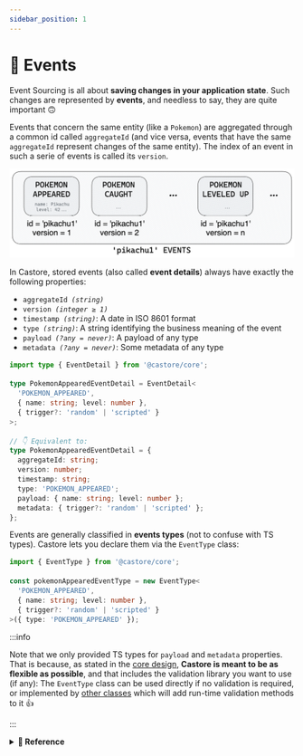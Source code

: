```yaml
---
sidebar_position: 1
---
```


# 📅 Events

Event Sourcing is all about **saving changes in your application state**. Such changes are represented by **events**, and needless to say, they are quite important 🙃

Events that concern the same entity (like a `Pokemon`) are aggregated through a common id called `aggregateId` (and vice versa, events that have the same `aggregateId` represent changes of the same entity). The index of an event in such a serie of events is called its `version`.

![Events](../../assets/docSchemas/events.png)

In Castore, stored events (also called **event details**) always have exactly the following properties:

- <code>aggregateId <i>(string)</i></code>
- <code>version <i>(integer ≥ 1)</i></code>
- <code>timestamp <i>(string)</i></code>: A date in ISO 8601 format
- <code>type <i>(string)</i></code>: A string identifying the business meaning of the event
- <code>payload <i>(?any = never)</i></code>: A payload of any type
- <code>metadata <i>(?any = never)</i></code>: Some metadata of any type

```ts
import type { EventDetail } from '@castore/core';

type PokemonAppearedEventDetail = EventDetail<
  'POKEMON_APPEARED',
  { name: string; level: number },
  { trigger?: 'random' | 'scripted' }
>;

// 👇 Equivalent to:
type PokemonAppearedEventDetail = {
  aggregateId: string;
  version: number;
  timestamp: string;
  type: 'POKEMON_APPEARED';
  payload: { name: string; level: number };
  metadata: { trigger?: 'random' | 'scripted' };
};
```

Events are generally classified in **events types** (not to confuse with TS types). Castore lets you declare them via the `EventType` class:

```ts
import { EventType } from '@castore/core';

const pokemonAppearedEventType = new EventType<
  'POKEMON_APPEARED',
  { name: string; level: number },
  { trigger?: 'random' | 'scripted' }
>({ type: 'POKEMON_APPEARED' });
```

:::info

Note that we only provided TS types for `payload` and `metadata` properties. That is because, as stated in the [core design](../1-introduction.md#-core-design), **Castore is meant to be as flexible as possible**, and that includes the validation library you want to use (if any): The `EventType` class can be used directly if no validation is required, or implemented by [other classes](../5-packages.md#-event-types) which will add run-time validation methods to it 👍

:::

<details>
<summary>
  <b>🔧 Reference</b>
</summary>

**Constructor:**

- <code>type <i>(string)</i></code>: The event type

```ts
import { EventType } from '@castore/core';

const pokemonAppearedEventType = new EventType({
  type: 'POKEMON_APPEARED',
});
```

---

**Properties:**

- <code>type <i>(string)</i></code>: The event type

```ts
const eventType = pokemonAppearedEventType.type;
// => 'POKEMON_APPEARED'
```

---

**Type Helpers:**

- `EventTypeDetail`: Returns the event detail TS type of an `EventType`

```ts
import type { EventTypeDetail } from '@castore/core';

type PokemonAppearedEventTypeDetail = EventTypeDetail<
  typeof pokemonAppearedEventType
>;

// 👇 Equivalent to:
type PokemonCaughtEventTypeDetail = {
  aggregateId: string;
  version: number;
  timestamp: string;
  type: 'POKEMON_APPEARED';
  payload: { name: string; level: number };
  metadata: { trigger?: 'random' | 'scripted' };
};
```

- `EventTypesDetails`: Returns the events details of a list of `EventType`

```ts
import type { EventTypesDetails } from '@castore/core';

type PokemonEventTypeDetails = EventTypesDetails<
  [typeof pokemonAppearedEventType, typeof pokemonCaughtEventType]
>;
// => EventTypeDetail<typeof pokemonAppearedEventType>
// | EventTypeDetail<typeof pokemonCaughtEventType>
```

</details>
